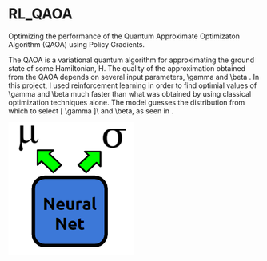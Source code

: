 # RL_QAOA
Optimizing the performance of the Quantum Approximate Optimizaton Algorithm (QAOA) using Policy Gradients. 

The QAOA is a variational quantum algorithm for approximating the ground state of some Hamiltonian, H. The quality of the approximation obtained from the QAOA depends on several input parameters, \gamma and \beta . In this project, I used reinforcement learning in order to find optimial values of \gamma and \beta much faster than what was obtained by using classical optimization techniques alone. The model guesses the distribution from which to select \[ \gamma ]\ and \beta, as seen in .

![Robot Image](images/RL_Model.PNG)
